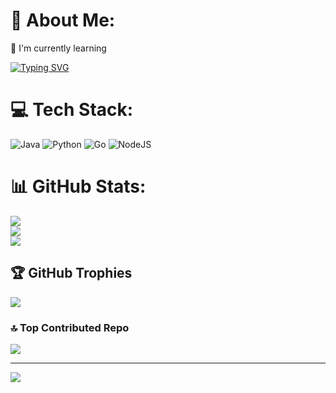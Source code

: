 # 💫 About Me:
🌱 I'm currently learning

[![Typing SVG](https://readme-typing-svg.demolab.com/?lines=Road+to+Backend+Developer;Second+line+of+text)](https://git.io/typing-svg)


# 💻 Tech Stack:
![Java](https://img.shields.io/badge/java-%23ED8B00.svg?style=for-the-badge&logo=openjdk&logoColor=white) ![Python](https://img.shields.io/badge/python-3670A0?style=for-the-badge&logo=python&logoColor=ffdd54) ![Go](https://img.shields.io/badge/go-%2300ADD8.svg?style=for-the-badge&logo=go&logoColor=white) ![NodeJS](https://img.shields.io/badge/node.js-6DA55F?style=for-the-badge&logo=node.js&logoColor=white)
# 📊 GitHub Stats:
![](https://github-readme-stats.vercel.app/api?username=WallyWay&theme=dark&hide_border=false&include_all_commits=false&count_private=false)<br/>
![](https://github-readme-streak-stats.herokuapp.com/?user=WallyWay&theme=dark&hide_border=false)<br/>
![](https://github-readme-stats.vercel.app/api/top-langs/?username=WallyWay&theme=dark&hide_border=false&include_all_commits=false&count_private=false&layout=compact)

## 🏆 GitHub Trophies
![](https://github-profile-trophy.vercel.app/?username=WallyWay&theme=tokyonight&no-frame=false&no-bg=false&margin-w=4)

### 🔝 Top Contributed Repo
![](https://github-contributor-stats.vercel.app/api?username=WallyWay&limit=5&theme=tokyonight&combine_all_yearly_contributions=true)

---
[![](https://visitcount.itsvg.in/api?id=WallyWay&icon=2&color=11)](https://visitcount.itsvg.in)

<!-- Proudly created with GPRM ( https://gprm.itsvg.in ) -->
